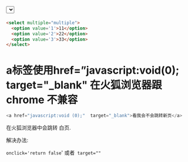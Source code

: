 #  <select> 多选-multiple

```html
<select multiple="multiple">
  <option value='1'>11</option>
  <option value='2'>22</option>
  <option value='3'>33</option>
</select>
```



#  a标签使用href=”javascript:void(0); target="_blank"  在火狐浏览器跟chrome 不兼容

```js
<a href="javascript:void (0);"  target="_blank">看我会不会跳转新页</a>
```

在火狐浏览器中会跳转 白页.

解决办法:

`onclick='return false`'  或者` target=""`



